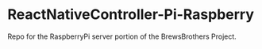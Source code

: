# ReactNativeController-Pi-Raspberry
Repo for the RaspberryPi server portion of the BrewsBrothers Project. 
